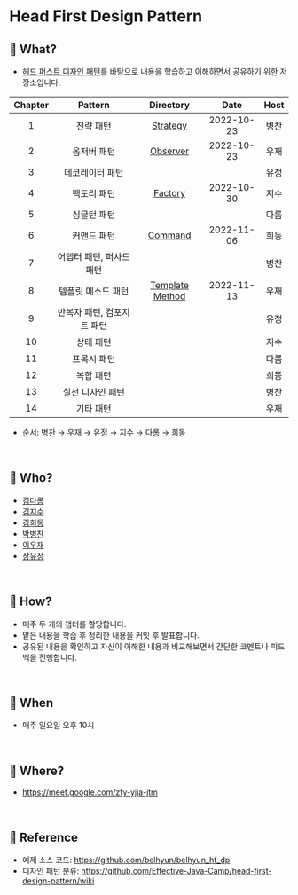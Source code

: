 # Head First Design Pattern

## 📕 What?
- [헤드 퍼스트 디자인 패턴](https://product.kyobobook.co.kr/detail/S000001810483)를 바탕으로 내용을 학습하고 이해하면서 공유하기 위한 저장소입니다.

| Chapter |     Pattern    |              Directory              |    Date    | Host |
|:-------:|:--------------:|:-----------------------------------:|:----------:|:----:|
|    1    |      전략 패턴     |       [Strategy](./Strategy)        | 2022-10-23 |  병찬  |
|    2    |     옵저버 패턴     |       [Observer](./Observer)        | 2022-10-23 |  우재  |
|    3    |    데코레이터 패턴    |                                     |            |  유정  |
|    4    |     팩토리 패턴     |        [Factory](./Factory)         | 2022-10-30 |  지수  |
|    5    |     싱글턴 패턴     |                                     |            |  다롬  |
|    6    |     커맨드 패턴     |        [Command](./Command)         | 2022-11-06 |  희동  |
|    7    | 어댑터 패턴, 퍼사드 패턴 |                                     |            |  병찬  |
|    8    |   템플릿 메소드 패턴   | [Template Method](./templateMethod) | 2022-11-13 |  우재  |
|    9    | 반복자 패턴, 컴포지트 패턴 |                                     |            |  유정  |
|   10    |      상태 패턴     |                                     |            |  지수  |
|   11    |     프록시 패턴     |                                     |            |  다롬  |
|   12    |      복합 패턴     |                                     |            |  희동  |
|   13    |    실전 디자인 패턴   |                                     |            |  병찬  |
|   14    |     기타 패턴      |                                     |            |  우재  |
- 순서: 병찬 → 우재 → 유정 → 지수 → 다롬 → 희동

<br>

## 📗 Who?
- [김다롬](https://github.com/vo0a)
- [김지수](https://github.com/SooKim1110)
- [김희동](https://github.com/ruthetum)
- [박병찬](https://github.com/qkrqudcks7)
- [이우재](https://github.com/kmswlee)
- [장유정](https://github.com/rachel5004)

<br>

## 📘 How?
- 매주 두 개의 챕터를 할당합니다.
- 맡은 내용을 학습 후 정리한 내용을 커밋 후 발표합니다.
- 공유된 내용을 확인하고 자신이 이해한 내용과 비교해보면서 간단한 코멘트나 피드백을 진행합니다.

<br>

## 📙 When
- 매주 일요일 오후 10시

<br>

## 📒 Where?
- https://meet.google.com/zfy-yjja-jtm

<br>

## 🧷 Reference
- 예제 소스 코드: https://github.com/belhyun/belhyun_hf_dp
- 디자인 패턴 분류: https://github.com/Effective-Java-Camp/head-first-design-pattern/wiki
